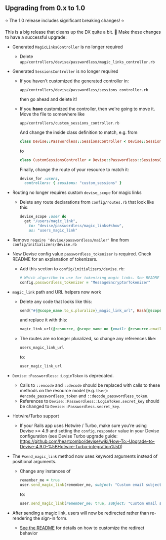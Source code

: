 ## Upgrading from 0.x to 1.0

⭐ The 1.0 release includes significant breaking changes! ⭐

This is a big release that cleans up the DX quite a bit. 🎉 Make these changes
to have a successful upgrade:

* Generated `MagicLinksController` is no longer required
  * Delete `app/controllers/devise/passwordless/magic_links_controller.rb`
* Generated `SessionsController` is no longer required
  * If you haven't customized the generated controller in:

    ```
    app/controllers/devise/passwordless/sessions_controller.rb
    ```

    then go ahead and delete it!
  * If you **have** customized the controller, then we're going to move it. Move the file to somewhere like

    ```
    app/controllers/custom_sessions_controller.rb
    ```

    And change the inside class definition to match, e.g. from

    ```ruby
    class Devise::Passwordless::SessionsController < Devise::SessionsController
    ```

    to

    ```ruby
    class CustomSessionsController < Devise::Passwordless::SessionsController
    ```

    Finally, change the route of your resource to match it:

    ```ruby
    devise_for :users,
      controllers: { sessions: "custom_sessions" }
    ```
* Routing no longer requires custom `devise_scope` for magic links
  * Delete any route declarations from `config/routes.rb` that look like this:

    ```ruby
    devise_scope :user do
      get "/users/magic_link",
        to: "devise/passwordless/magic_links#show",
        as: "users_magic_link"
    ```
* Remove `require 'devise/passwordless/mailer'` line from `config/initializers/devise.rb`

* New Devise config value `passwordless_tokenizer` is required. Check README for
  an explanation of tokenizers.
  * Add this section to `config/initializers/devise.rb`:

    ```ruby
    # Which algorithm to use for tokenizing magic links. See README for descriptions
    config.passwordless_tokenizer = "MessageEncryptorTokenizer"
    ```

* `magic_link` path and URL helpers now work
  * Delete any code that looks like this:

    ```ruby
    send("#{@scope_name.to_s.pluralize}_magic_link_url", Hash[@scope_name, {email: @resource.email, token: @token, remember_me: @remember_me}])
    ```

    and replace it with this:

    ```ruby
    magic_link_url(@resource, @scope_name => {email: @resource.email, token: @token, remember_me: @remember_me})
    ```
  * The routes are no longer pluralized, so change any references like:

    ```ruby
    users_magic_link_url
    ```

    to:

    ```ruby
    user_magic_link_url
    ```

* `Devise::Passwordless::LoginToken` is deprecated.
  * Calls to `::encode` and `::decode` should be replaced with calls to these
    methods on the resource model (e.g. `User`): `#encode_passwordless_token`
    and `::decode_passwordless_token`.
  * References to `Devise::Passwordless::LoginToken.secret_key` should be
    changed to `Devise::Passwordless.secret_key`.

* Hotwire/Turbo support
  * If your Rails app uses Hotwire / Turbo, make sure you're using Devise >= 4.9
    and setting the `config.responder` value in your Devise configuration
    (see Devise Turbo upgrade guide: https://github.com/heartcombo/devise/wiki/How-To:-Upgrade-to-Devise-4.9.0-%5BHotwire-Turbo-integration%5D)

* The `#send_magic_link` method now uses keyword arguments instead of positional arguments.
  * Change any instances of

    ```ruby
    remember_me = true
    user.send_magic_link(remember_me, subject: "Custom email subject")
    ```

    to:

    ```ruby
    user.send_magic_link(remember_me: true, subject: "Custom email subject")
    ```

* After sending a magic link, users will now be redirected rather than
  re-rendering the sign-in form.
  * [See the README][after-magic-link-sent-readme] for details on how to customize the redirect behavior

[after-magic-link-sent-readme]: https://github.com/abevoelker/devise-passwordless#redirecting-after-magic-link-is-sent
